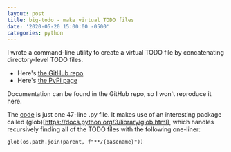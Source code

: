 ```yaml
---
layout: post
title: big-todo - make virtual TODO files
date: '2020-05-20 15:00:00 -0500'
categories: python
---
```


I wrote a command-line utility to create a virtual TODO file by concatenating
directory-level TODO files.

* Here's [the GitHub repo](https://github.com/jakekara/big-todo)
* Here's [the PyPi page](https://pypi.org/project/big-todo/)

Documentation can be found in the GitHub repo, so I won't reproduce it here.

The [code](https://github.com/jakekara/big-todo/blob/master/btodo/__init__.py)
is just one 47-line .py file. It makes use of an interesting package called
(glob)[https://docs.python.org/3/library/glob.html], which handles recursively finding all of the TODO files with the following one-liner:

<code>glob(os.path.join(parent, f"**/{basename}"))</code>

